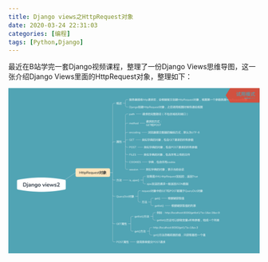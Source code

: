 ```yaml
---
title: Django views之HttpRequest对象
date: 2020-03-24 22:31:03
categories: [编程]
tags: [Python,Django]
---
```


最近在B站学完一套Django视频课程，整理了一份Django Views思维导图，这一张介绍Django Views里面的HttpRequest对象，整理如下：

![](django-views2/Django_views2.png)